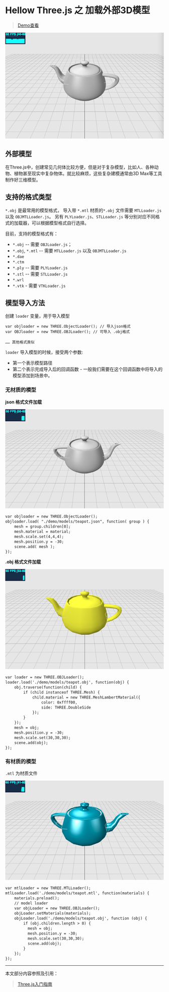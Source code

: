 # Hellow Three.js 之 加载外部3D模型

> [Demo查看](http://codeffe.com/demo/hello-threejs/hello-loader.html)

![teapot](./images/teapot.png)

## 外部模型

在Three.js中，创建常见几何体比较方便，但是对于复杂模型，比如人、各种动物、植物甚至现实中复杂物体。就比较麻烦，这些复杂建模通常由3D Max等工具制作好三维模型。

## 支持的格式类型

`*.obj` 是最常用的模型格式， 导入带 `*.mtl` 材质的`*.obj` 文件需要 `MTLLoader.js` 以及 `OBJMTLLoader.js`。 另有 `PLYLoader.js`、`STLLoader.js` 等分别对应不同格式的加载器，可以根据模型格式自行选择。

目前，支持的模型格式有：

- `*.obj` -- 需要 `OBJLoader.js`；
- `*.obj`, `*.mtl` -- 需要 `MTLLoader.js` 以及 `OBJMTLLoader.js`
- `*.dae`
- `*.ctm`
- `*.ply` -- 需要 `PLYLoader.js`
- `*.stl` -- 需要 `STLLoader.js`
- `*.wrl`
- `*.vtk` - 需要 `VTKLoader.js`

## 模型导入方法

创建 `loader` 变量，用于导入模型

```
var objloader = new THREE.ObjectLoader(); // 导入json格式
var OBJloader = new THREE.OBJLoader(); // 可导入 .obj格式

…… 其他格式类似
```

`loader` 导入模型的时候，接受两个参数:

- 第一个表示模型路径
- 第二个表示完成导入后的回调函数 - 一般我们需要在这个回调函数中将导入的模型添加到场景中。

### 无材质的模型

**json 格式文件加载**

![teapot](./images/loader-json.png)

```
var objloader = new THREE.ObjectLoader();
objloader.load( "./demo/models/teapot.json", function( group ) {
    mesh = group.children[0];
    mesh.material = material;
    mesh.scale.set(4,4,4);
    mesh.position.y = -30;
    scene.add( mesh );
});
```

**.obj 格式文件加载**

![teapot](./images/loader-obj.png)

```
var loader = new THREE.OBJLoader();
loader.load('./demo/models/teapot.obj', function(obj) {
    obj.traverse(function(child) {
        if (child instanceof THREE.Mesh) {
            child.material = new THREE.MeshLambertMaterial({
                color: 0xffff00,
                side: THREE.DoubleSide
            });
        }
    });
    mesh = obj;
    mesh.position.y = -30;
    mesh.scale.set(30,30,30);
    scene.add(obj);
});
```

### 有材质的模型

`.mtl` 为材质文件

![teapot](./images/loader-mtl.png)

```
var mtlLoader = new THREE.MTLLoader();
mtlLoader.load('./demo/models/teapot.mtl', function(materials) {
    materials.preload();
    // model loader
    var objLoader = new THREE.OBJLoader();
    objLoader.setMaterials(materials);
    objLoader.load('./demo/models/teapot.obj', function (obj) {
        if (obj.children.length > 0) {
          mesh = obj;
          mesh.position.y = -30;
          mesh.scale.set(30,30,30);
          scene.add(obj);
        }
    });
});
```

--------------------------------------------------------------------------------

本文部分内容参照及引用：

> [Three.js入门指南](http://www.ituring.com.cn/book/1272)
